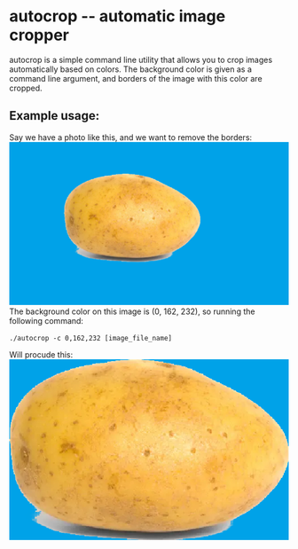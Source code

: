 # autocrop -- automatic image cropper

autocrop is a simple command line utility that allows you to crop images automatically based on colors.
The background color is given as a command line argument, and borders of the image with this color are cropped.


## Example usage:
Say we have a photo like this, and we want to remove the borders:
![Before](/img/potato_before.png)
The background color on this image is (0, 162, 232), so running the following command:
```
./autocrop -c 0,162,232 [image_file_name]
```
Will procude this:
![After](/img/potato_after.png)
